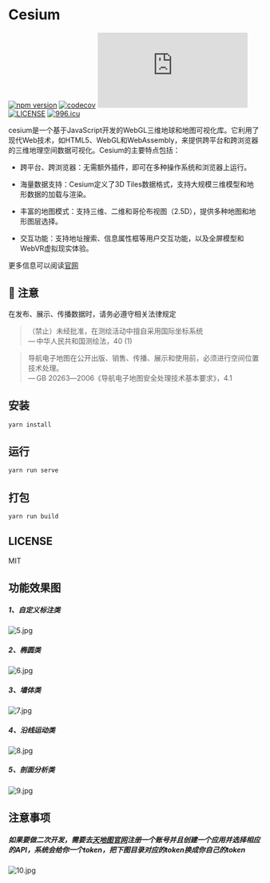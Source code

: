 # Cesium

[![npm version](https://img.shields.io/npm/v/gcoord.svg)](https://www.npmjs.com/package/gcoord)
[![codecov](https://codecov.io/gh/hujiulong/gcoord/branch/master/graph/badge.svg)](https://codecov.io/gh/hujiulong/gcoord)
[![gzip size](http://img.badgesize.io/https://unpkg.com/gcoord/dist/gcoord.global.prod.js?compression=gzip)](https://unpkg.com/gcoord/dist/gcoord.global.prod.js)
[![LICENSE](https://img.shields.io/npm/l/gcoord.svg)](https://www.npmjs.com/package/gcoord)
[![996.icu](https://img.shields.io/badge/link-996.icu-red.svg)](https://996.icu)

cesium是一个基于JavaScript开发的WebGL三维地球和地图可视化库。它利用了现代Web技术，如HTML5、WebGL和WebAssembly，来提供跨平台和跨浏览器的三维地理空间数据可视化。Cesium的主要特点包括：

- 跨平台、跨浏览器：无需额外插件，即可在多种操作系统和浏览器上运行。
- 海量数据支持：Cesium定义了3D Tiles数据格式，支持大规模三维模型和地形数据的加载与渲染。

- 丰富的地图模式：支持三维、二维和哥伦布视图（2.5D），提供多种地图和地形图层选择。

- 交互功能：支持地址搜索、信息属性框等用户交互功能，以及全屏模型和WebVR虚拟现实体验。

更多信息可以阅读[官网](https://cesium.com/)

## 🚨 注意

在发布、展示、传播数据时，请务必遵守相关法律规定

> （禁止）未经批准，在测绘活动中擅自采用国际坐标系统 <br> — 中华人民共和国测绘法，40 (1)

> 导航电子地图在公开出版、销售、传播、展示和使用前，必须进行空间位置技术处理。<br> — GB 20263―2006《导航电子地图安全处理技术基本要求》，4.1

## 安装

```bash
yarn install 
```

## 运行

```bash
yarn run serve
```

## 打包

```bash
yarn run build
```

## LICENSE

MIT

[number]: https://developer.mozilla.org/en-US/docs/Web/JavaScript/Reference/Global_Objects/Number
[string]: https://developer.mozilla.org/en-US/docs/Web/JavaScript/Reference/Global_Objects/String
[Array]: https://developer.mozilla.org/en-US/docs/Web/JavaScript/Reference/Global_Objects/Array
[Object]: https://developer.mozilla.org/en-US/docs/Web/JavaScript/Reference/Global_Objects/Object
[Error]: https://developer.mozilla.org/en-US/docs/Web/JavaScript/Reference/Global_Objects/Error

[GeoJSON]: https://tools.ietf.org/html/rfc7946#page-6



## 功能效果图

##### 1、自定义标注类

![5.jpg](https://pic1.58cdn.com.cn/nowater/webim/big/n_v22df14bfb2b7d43c4be2c1f1241299e84.jpg)

##### 2、椭圆类

![6.jpg](https://pic8.58cdn.com.cn/nowater/webim/big/n_v2554a57ff12d544688d484cbd2ec1955b.jpg)

##### 3、墙体类

![7.jpg](https://pic5.58cdn.com.cn/nowater/webim/big/n_v2123c732a476d4f8298ed168e155c3ed5.jpg)

##### 4、沿线运动类

![8.jpg](https://pic2.58cdn.com.cn/nowater/webim/big/n_v28a6a9d183558432797565d8e89cd7654.jpg)

##### 5、剖面分析类

![9.jpg](https://img.picui.cn/free/2024/07/10/668e8d4235e33.jpg)

## 注意事项

##### 如果要做二次开发，需要去[天地图官网](http://lbs.tianditu.gov.cn/)注册一个账号并且创建一个应用并选择相应的API，系统会给你一个token，把下图目录对应的token换成你自己的token

![10.jpg](https://img.picui.cn/free/2024/07/10/668e8da2155e9.jpg)
